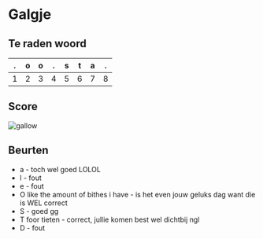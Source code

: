 # Galgje

## Te raden woord

|.|o|o|.|s|t|a|.|
|-|-|-|-|-|-|-|-|
|1|2|3|4|5|6|7|8|

## Score
![gallow](./images/3.png)

## Beurten
* a - toch wel goed LOLOL
* l - fout
* e - fout
* O like the amount of bithes i have - is het even jouw geluks dag want die is WEL correct
* S - goed gg
* T foor tieten - correct, jullie komen best wel dichtbij ngl
* D - fout